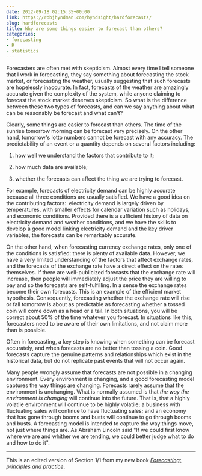 ```yaml
---
date: 2012-09-18 02:15:35+00:00
link: https://robjhyndman.com/hyndsight/hardforecasts/
slug: hardforecasts
title: Why are some things easier to forecast than others?
categories:
- forecasting
- R
- statistics
---
```


Forecasters are often met with skepticism. Almost every time I tell someone that I work in forecasting, they say something about forecasting the stock market, or forecasting the weather, usually suggesting that such forecasts are hopelessly inaccurate. In fact, forecasts of the weather are amazingly accurate given the complexity of the system, while anyone claiming to forecast the stock market deserves skepticism. So what is the difference between these two types of forecasts, and can we say anything about what can be reasonably be forecast and what can't?<!-- more -->

Clearly, some things are easier to forecast than others. The time of the sunrise tomorrow morning can be forecast very precisely. On the other hand, tomorrow's lotto numbers cannot be forecast with any accuracy. The predictability of an event or a quantity depends on several factors including:



  1. how well we understand the factors that contribute to it;

  2. how much data are available;

  3. whether the forecasts can affect the thing we are trying to forecast.

For example, forecasts of electricity demand can be highly accurate because all three conditions are usually satisfied. We have a good idea on the contributing factors:  electricity demand is largely driven by temperatures, with smaller effects for calendar variation such as holidays, and economic conditions. Provided there is a sufficient history of data on electricity demand and weather conditions, and we have the skills to develop a good model linking electricity demand and the key driver variables, the forecasts can be remarkably accurate.

On the other hand, when forecasting currency exchange rates, only one of the conditions is satisfied: there is plenty of available data. However, we have a very limited understanding of the factors that affect exchange rates, and the forecasts of the exchange rate have a direct effect on the rates themselves. If there are well-publicized forecasts that the exchange rate will increase, then people will immediately adjust the price they are willing to pay and so the forecasts are self-fulfilling. In a sense the exchange rates become their own forecasts. This is an example of the efficient market hypothesis. Consequently, forecasting whether the exchange rate will rise or fall tomorrow is about as predictable as forecasting whether a tossed coin will come down as a head or a tail. In both situations, you will be correct about 50% of the time whatever you forecast. In situations like this, forecasters need to be aware of their own limitations, and not claim more than is possible.

Often in forecasting, a key step is knowing when something can be forecast accurately, and when forecasts are no better than tossing a coin. Good forecasts capture the genuine patterns and relationships which exist in the historical data, but do not replicate past events that will not occur again.

Many people wrongly assume that forecasts are not possible in a changing environment. Every environment is changing, and a good forecasting model captures the way things are changing. Forecasts rarely assume that the environment is unchanging. What is normally assumed is that _the way the environment is changing_ will continue into the future. That is, that a highly volatile environment will continue to be highly volatile; a business with fluctuating sales will continue to have fluctuating sales; and an economy that has gone through booms and busts will continue to go through booms and busts. A forecasting model is intended to capture the way things move, not just where things are. As Abraham Lincoln said "If we could first know where we are and whither we are tending, we could better judge what to do and how to do it".



* * *


This is an edited version of Section 1­/1 from my new book [_Forecasting: principles and practice_.](http://otexts.org/fpp/1/1/)
